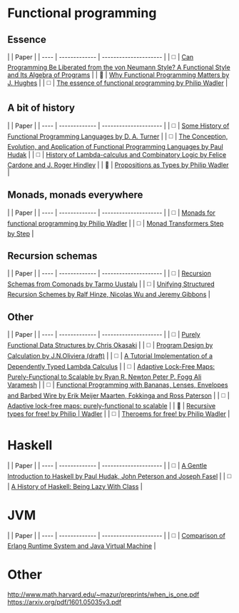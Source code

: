 

# Functional programming

## Essence
|         | Paper           |
| ---- | ------------- | ---------------------  |
| :white_medium_square: | [Can Programming Be Liberated from the von Neumann Style? A Functional Style and Its Algebra of Programs](https://www.cs.cmu.edu/~crary/819-f09/Backus78.pdf) |
| :white_square_button: | [Why Functional Programming Matters by J. Hughes](http://comjnl.oxfordjournals.org/content/32/2/98.full.pdf) |
| :white_medium_square: | [The essence of functional programming  by Philip Wadler](https://wiki.ittc.ku.edu/lambda/images/1/12/Wadler_-_The_essence_of_functional_programming_(1992).pdf) |


## A bit of history

|         | Paper           |
| ---- | ------------- | ---------------------  |
| :white_medium_square: | [Some History of Functional Programming Languages by D. A. Turner](https://www.cs.kent.ac.uk/people/staff/dat/tfp12/tfp12.pdf) |
| :white_medium_square: | [The Conception, Evolution, and Application of Functional Programming Languages by Paul Hudak](http://haskell.cs.yale.edu/wp-content/uploads/2011/01/cs.pdf) |
| :white_medium_square: | [History of Lambda-calculus and Combinatory Logic by Felice Cardone and J. Roger Hindley](http://www.users.waitrose.com/~hindley/SomePapers_PDFs/2006CarHin,HistlamRp.pdf) |
| :white_square_button: | [Propositions as Types by Philip Wadler](http://homepages.inf.ed.ac.uk/wadler/papers/propositions-as-types/propositions-as-types.pdf) |

 
## Monads, monads everywhere

|         | Paper           |
| ---- | ------------- | ---------------------  |
| :white_medium_square: | [Monads for functional programming by Philip Wadler](http://homepages.inf.ed.ac.uk/wadler/papers/marktoberdorf/baastad.pdf) |
| :white_medium_square: | [Monad Transformers Step by Step](http://www.cs.virginia.edu/~wh5a/personal/Transformers.pdf) |


## Recursion schemas
 
|         | Paper           |
| ---- | ------------- | ---------------------  |
| :white_medium_square: | [Recursion Schemas from Comonads by Tarmo Uustalu](http://cs.ioc.ee/~tarmo/papers/nwpt00-njc.pdf) |
| :white_medium_square: | [Unifying Structured Recursion Schemes by Ralf Hinze, Nicolas Wu and Jeremy Gibbons](http://www.cs.ox.ac.uk/people/jeremy.gibbons/publications/urs.pdf) |

## Other

|         | Paper           |
| ---- | ------------- | ---------------------  |
| :white_medium_square: | [Purely Functional Data Structures by Chris Okasaki](https://www.cs.cmu.edu/~rwh/theses/okasaki.pdf) |
| :white_medium_square: | [Program Design by Calculation by J.N.Oliviera (draft)](http://www4.di.uminho.pt/~jno/ps/pdbc_part.pdf) |
| :white_medium_square: | [A Tutorial Implementation of a Dependently Typed Lambda Calculus](http://www.andres-loeh.de/LambdaPi/) |
| :white_medium_square: | [Adaptive Lock-Free Maps: Purely-Functional to Scalable by Ryan R. Newton Peter P. Fogg Ali Varamesh](http://dl.acm.org/citation.cfm?id=2784734111) |
| :white_medium_square: | [Functional Programming with Bananas, Lenses, Envelopes and Barbed Wire by Erik Meijer Maarten, Fokkinga and Ross Paterson](http://eprints.eemcs.utwente.nl/7281/01/db-utwente-40501F46.pdf) |
| :white_medium_square: | [Adaptive lock-free maps: purely-functional to scalable](http://dl.acm.org/citation.cfm?id=2784734) |
| :white_square_button: | [Recursive types for free! by Philip | Wadler](http://homepages.inf.ed.ac.uk/wadler/papers/free-rectypes/free-rectypes.txt) |
| :white_medium_square: | [Theroems for free! by Philip Wadler](http://ttic.uchicago.edu/~dreyer/course/papers/wadler.pdf) |


# Haskell
|         | Paper           |
| ---- | ------------- | ---------------------  |
| :white_medium_square: | [A Gentle Introduction to Haskell by Paul Hudak, John Peterson and Joseph Fasel](https://www.haskell.org/tutorial/haskell-98-tutorial.pdf) |
| :white_medium_square: | [A History of Haskell: Being Lazy With Class](http://haskell.cs.yale.edu/wp-content/uploads/2011/02/history.pdf) |




# JVM
|         | Paper           |
| ---- | ------------- | ---------------------  |
| :white_medium_square: | [Comparison of Erlang Runtime System and Java Virtual Machine](http://ds.cs.ut.ee/courses/course-files/To303nis%20Pool%20.pdf) |

# Other

http://www.math.harvard.edu/~mazur/preprints/when_is_one.pdf
https://arxiv.org/pdf/1601.05035v3.pdf





